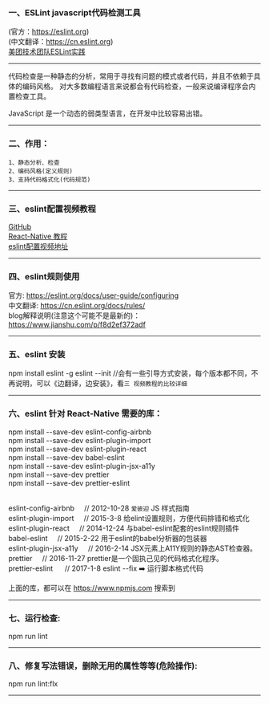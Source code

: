 ### 一、ESLint javascript代码检测工具 

(官方：https://eslint.org) 
<br />
(中文翻译：https://cn.eslint.org)
<br />
[美团技术团队ESLint实践](https://tech.meituan.com/2019/08/01/eslint-application-practice-in-medium-and-large-teams.html)

-------------------------------------------------------------------------------------------------------
   代码检查是一种静态的分析，常用于寻找有问题的模式或者代码，并且不依赖于具体的编码风格。
对大多数编程语言来说都会有代码检查，一般来说编译程序会内置检查工具。

   JavaScript 是一个动态的弱类型语言，在开发中比较容易出错。

-------------------------------------------------------------------------------------------------------

### 二、作用： 

    1、静态分析、检查
    2、编码风格(定义规则)
    3、支持代码格式化(代码规范)

-------------------------------------------------------------------------------------------------------

### 三、eslint配置视频教程

[GitHub](https://github.com/HandlebarLabs/currency-converter-starter)
<br>
[React-Native 教程](http://learn.handlebarlabs.com/p/react-native-basics-build-a-currency-converter)
<br>
[eslint配置视频地址](https://learn.handlebarlabs.com/courses/react-native-basics-build-a-currency-converter/lectures/2643145)

-------------------------------------------------------------------------------------------------------
### 四、eslint规则使用

官方: https://eslint.org/docs/user-guide/configuring
<br>
中文翻译: https://cn.eslint.org/docs/rules/
<br>
blog解释说明(注意这个可能不是最新的)：https://www.jianshu.com/p/f8d2ef372adf

-------------------------------------------------------------------------------------------------------
### 五、eslint 安装

npm install eslint -g
eslint --init   //会有一些引导方式安装，每个版本都不同，不再说明，可以《边翻译，边安装》，看`三 视频教程的比较详细`

-------------------------------------------------------------------------------------------------------
### 六、eslint 针对 React-Native 需要的库：

npm install --save-dev eslint-config-airbnb
<br />
npm install --save-dev eslint-plugin-import
<br />
npm install --save-dev eslint-plugin-react
<br />
npm install --save-dev babel-eslint
<br />
npm install --save-dev eslint-plugin-jsx-a11y
<br />
npm install --save-dev prettier
<br />
npm install --save-dev prettier-eslint
<br />
<br />

eslint-config-airbnb    &nbsp;&nbsp;&nbsp;&nbsp;// 2012-10-28  `爱彼迎` JS 样式指南
<br>
eslint-plugin-import     &nbsp;&nbsp;&nbsp;&nbsp;// 2015-3-8      给elint设置规则，方便代码排错和格式化
<br />
eslint-plugin-react        &nbsp;&nbsp;&nbsp;&nbsp;// 2014-12-24  与babel-eslint配套的eslint规则插件
<br />
babel-eslint                   &nbsp;&nbsp;&nbsp;&nbsp;// 2015-2-22    用于eslint的babel分析器的包装器
<br />
eslint-plugin-jsx-a11y   &nbsp;&nbsp;&nbsp;&nbsp;// 2016-2-14    JSX元素上A11Y规则的静态AST检查器。
<br />
prettier                           &nbsp;&nbsp;&nbsp;&nbsp;// 2016-11-27  prettier是一个固执己见的代码格式化程序。
<br />
prettier-eslint                 &nbsp;&nbsp;&nbsp;&nbsp; // 2017-1-8      eslint --fix ➡️ 运行脚本格式代码
<br />

上面的库，都可以在 https://www.npmjs.com 搜索到

-------------------------------------------------------------------------------------------------------

### 七、运行检查:

npm run lint

-------------------------------------------------------------------------------------------------------

### 八、修复写法错误，删除无用的属性等等(危险操作):

npm run lint:flx

-------------------------------------------------------------------------------------------------------
